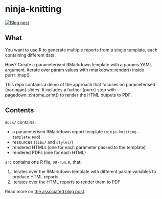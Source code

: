 # ninja-knitting

[![Blog post](https://img.shields.io/badge/rostrum.blog-post-008900?labelColor=000000&logo=data%3Aimage%2Fgif%3Bbase64%2CR0lGODlhEAAQAPEAAAAAABWCBAAAAAAAACH5BAlkAAIAIf8LTkVUU0NBUEUyLjADAQAAACwAAAAAEAAQAAAC55QkISIiEoQQQgghRBBCiCAIgiAIgiAIQiAIgSAIgiAIQiAIgRAEQiAQBAQCgUAQEAQEgYAgIAgIBAKBQBAQCAKBQEAgCAgEAoFAIAgEBAKBIBAQCAQCgUAgEAgCgUBAICAgICAgIBAgEBAgEBAgEBAgECAgICAgECAQIBAQIBAgECAgICAgICAgECAQECAQICAgICAgICAgEBAgEBAgEBAgICAgICAgECAQIBAQIBAgECAgICAgIBAgECAQECAQIBAgICAgIBAgIBAgEBAgECAgECAgICAgICAgECAgECAgQIAAAQIKAAAh%2BQQJZAACACwAAAAAEAAQAAAC55QkIiESIoQQQgghhAhCBCEIgiAIgiAIQiAIgSAIgiAIQiAIgRAEQiAQBAQCgUAQEAQEgYAgIAgIBAKBQBAQCAKBQEAgCAgEAoFAIAgEBAKBIBAQCAQCgUAgEAgCgUBAICAgICAgIBAgEBAgEBAgEBAgECAgICAgECAQIBAQIBAgECAgICAgICAgECAQECAQICAgICAgICAgEBAgEBAgEBAgICAgICAgECAQIBAQIBAgECAgICAgIBAgECAQECAQIBAgICAgIBAgIBAgEBAgECAgECAgICAgICAgECAgECAgQIAAAQIKAAA7)](https://www.rostrum.blog/2020/03/12/knit-with-params/)

## What

You want to use R to generate multiple reports from a single template, each containing different data.

How? Create a parameterised RMarkdown template with a params YAML argument. Iterate over param values with rmarkdown::render() inside purrr::map().

This repo contains a demo of the approach that focuses on parameterised {xaringan} slides. It includes a further {purrr} step with pagedown::chrome_print() to render the HTML outputs to PDF.

## Contents

`docs/` contains:

* a parameterised RMarkdown report template (`ninja-knitting-template.Rmd`)
* resources (`libs/` and `styles/`)
* rendered HTMLs (one for each parameter passed to the template)
* rendered PDFs (one for each HTML)

`src` contains one R file, `00-run.R`, that:

1. Iterates over the RMarkdown template with different param variables to produce HTML reports
1. Iterates over the HTML reports to render them to PDF

Read more on [the associated blog post](https://www.rostrum.blog/2020/03/12/knit-with-params/).